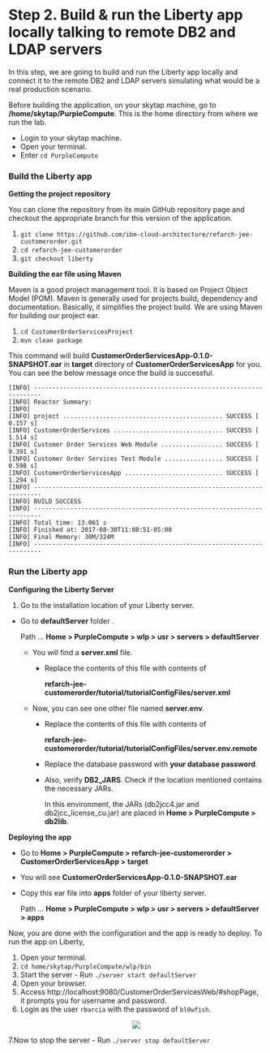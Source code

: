 # Step 2. Build & run the Liberty app locally talking to remote DB2 and LDAP servers

In this step, we are going to build and run the Liberty app locally and connect it to the remote DB2 and LDAP servers simulating what would be a real production scenario.

Before building the application, on your skytap machine, go to **/home/skytap/PurpleCompute**. This is the home directory from where we run the lab.

- Login to your skytap machine.
- Open your terminal.
- Enter `cd PurpleCompute`

### Build the Liberty app

**Getting the project repository**

You can clone the repository from its main GitHub repository page and checkout the appropriate branch for this version of the application.

1. `git clone https://github.com/ibm-cloud-architecture/refarch-jee-customerorder.git`
2. `cd refarch-jee-customerorder`
3. `git checkout liberty`

**Building the ear file using Maven**

Maven is a good project management tool. It is based on Project Object Model (POM). Maven is generally used for projects build, dependency and documentation. Basically, it simplifies the project build. We are using Maven for building our project ear.

1. `cd CustomerOrderServicesProject`
2. `mvn clean package`

This command will build **CustomerOrderServicesApp-0.1.0-SNAPSHOT.ear** in **target** directory of **CustomerOrderServicesApp** for you. You can see the below message once the build is successful.

```
[INFO] ------------------------------------------------------------------------
[INFO] Reactor Summary:
[INFO] 
[INFO] project ............................................ SUCCESS [  0.157 s]
[INFO] CustomerOrderServices .............................. SUCCESS [  1.514 s]
[INFO] Customer Order Services Web Module ................. SUCCESS [  9.391 s]
[INFO] Customer Order Services Test Module ................ SUCCESS [  0.598 s]
[INFO] CustomerOrderServicesApp ........................... SUCCESS [  1.294 s]
[INFO] ------------------------------------------------------------------------
[INFO] BUILD SUCCESS
[INFO] ------------------------------------------------------------------------
[INFO] Total time: 13.061 s
[INFO] Finished at: 2017-08-30T11:08:51-05:00
[INFO] Final Memory: 30M/324M
[INFO] ------------------------------------------------------------------------
```

### Run the Liberty app

**Configuring the Liberty Server**

1. Go to the installation location of your Liberty server.

- Go to **defaultServer** folder .
  
  Path ... **Home > PurpleCompute > wlp > usr > servers > defaultServer**
  
  - You will find a **server.xml** file.
    
    - Replace the contents of this file with contents of 
      
      **refarch-jee-customerorder/tutorial/tutorialConfigFiles/server.xml**
    
  - Now, you can see one other file named **server.env**.
  
    - Replace the contents of this file with contents of 
      
      **refarch-jee-customerorder/tutorial/tutorialConfigFiles/server.env.remote**
      
    - Replace the database password with **your database password**.
    
    - Also, verify **DB2_JARS**. Check if the location mentioned contains the necessary JARs.
    
      In this environment, the JARs (db2jcc4.jar and db2jcc_license_cu.jar) are placed in **Home > PurpleCompute > db2lib**. 
    
**Deploying the app**
 
- Go to **Home > PurpleCompute > refarch-jee-customerorder > CustomerOrderServicesApp > target**
- You will see **CustomerOrderServicesApp-0.1.0-SNAPSHOT.ear**
- Copy this ear file into **apps** folder of your liberty server.
  
  Path ... **Home > PurpleCompute > wlp > usr > servers > defaultServer > apps**
  
Now, you are done with the configuration and the app is ready to deploy. To run the app on Liberty,

1. Open your terminal.
2. `cd home/skytap/PurpleCompute/wlp/bin`
3. Start the server - Run `./server start defaultServer`
4. Open your browser.
5. Access http://localhost:9080/CustomerOrderServicesWeb/#shopPage, it prompts you for username and password.
6. Login as the user `rbarcia` with the password of `bl0wfish`.

<p align="center">
<img src="https://github.com/ibm-cloud-architecture/refarch-jee/blob/master/static/imgs/LibertyToolKit/step2apprunning.png">
</p>

7.Now to stop the server - Run `./server stop defaultServer`



